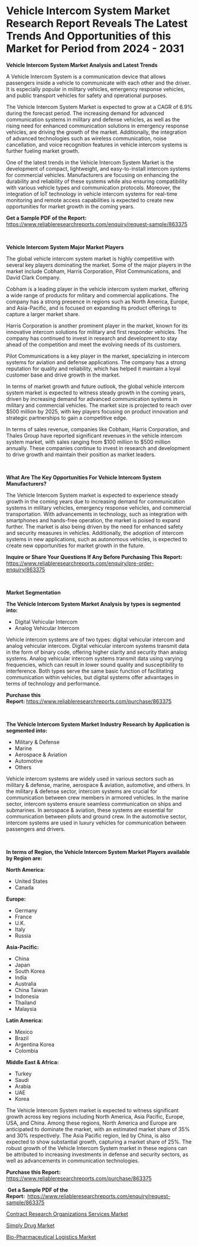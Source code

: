 <p><h1>Vehicle Intercom System Market Research Report Reveals The Latest Trends And Opportunities of this Market for Period from 2024 - 2031</h1></p><p><strong>Vehicle Intercom System Market Analysis and Latest Trends</strong></p>
<p><p>A Vehicle Intercom System is a communication device that allows passengers inside a vehicle to communicate with each other and the driver. It is especially popular in military vehicles, emergency response vehicles, and public transport vehicles for safety and operational purposes.</p><p>The Vehicle Intercom System Market is expected to grow at a CAGR of 6.9% during the forecast period. The increasing demand for advanced communication systems in military and defense vehicles, as well as the rising need for enhanced communication solutions in emergency response vehicles, are driving the growth of the market. Additionally, the integration of advanced technologies such as wireless communication, noise cancellation, and voice recognition features in vehicle intercom systems is further fueling market growth.</p><p>One of the latest trends in the Vehicle Intercom System Market is the development of compact, lightweight, and easy-to-install intercom systems for commercial vehicles. Manufacturers are focusing on enhancing the durability and reliability of these systems while also ensuring compatibility with various vehicle types and communication protocols. Moreover, the integration of IoT technology in vehicle intercom systems for real-time monitoring and remote access capabilities is expected to create new opportunities for market growth in the coming years.</p></p>
<p><strong>Get a Sample PDF of the Report:&nbsp;</strong> <a href="https://www.reliableresearchreports.com/enquiry/request-sample/863375">https://www.reliableresearchreports.com/enquiry/request-sample/863375</a></p>
<p>&nbsp;</p>
<p><strong>Vehicle Intercom System Major Market Players</strong></p>
<p><p>The global vehicle intercom system market is highly competitive with several key players dominating the market. Some of the major players in the market include Cobham, Harris Corporation, Pilot Communications, and David Clark Company. </p><p>Cobham is a leading player in the vehicle intercom system market, offering a wide range of products for military and commercial applications. The company has a strong presence in regions such as North America, Europe, and Asia-Pacific, and is focused on expanding its product offerings to capture a larger market share.</p><p>Harris Corporation is another prominent player in the market, known for its innovative intercom solutions for military and first responder vehicles. The company has continued to invest in research and development to stay ahead of the competition and meet the evolving needs of its customers.</p><p>Pilot Communications is a key player in the market, specializing in intercom systems for aviation and defense applications. The company has a strong reputation for quality and reliability, which has helped it maintain a loyal customer base and drive growth in the market.</p><p>In terms of market growth and future outlook, the global vehicle intercom system market is expected to witness steady growth in the coming years, driven by increasing demand for advanced communication systems in military and commercial vehicles. The market size is projected to reach over $500 million by 2025, with key players focusing on product innovation and strategic partnerships to gain a competitive edge.</p><p>In terms of sales revenue, companies like Cobham, Harris Corporation, and Thales Group have reported significant revenues in the vehicle intercom system market, with sales ranging from $100 million to $500 million annually. These companies continue to invest in research and development to drive growth and maintain their position as market leaders.</p></p>
<p>&nbsp;</p>
<p><strong>What Are The Key Opportunities For Vehicle Intercom System Manufacturers?</strong></p>
<p><p>The Vehicle Intercom System market is expected to experience steady growth in the coming years due to increasing demand for communication systems in military vehicles, emergency response vehicles, and commercial transportation. With advancements in technology, such as integration with smartphones and hands-free operation, the market is poised to expand further. The market is also being driven by the need for enhanced safety and security measures in vehicles. Additionally, the adoption of intercom systems in new applications, such as autonomous vehicles, is expected to create new opportunities for market growth in the future.</p></p>
<p><strong>Inquire or Share Your Questions If Any Before Purchasing This Report:</strong> <a href="https://www.reliableresearchreports.com/enquiry/pre-order-enquiry/863375">https://www.reliableresearchreports.com/enquiry/pre-order-enquiry/863375</a></p>
<p>&nbsp;</p>
<p><strong>Market Segmentation</strong></p>
<p><strong>The Vehicle Intercom System Market Analysis by types is segmented into:</strong></p>
<p><ul><li>Digital Vehicular Intercom</li><li>Analog Vehicular Intercom</li></ul></p>
<p><p>Vehicle intercom systems are of two types: digital vehicular intercom and analog vehicular intercom. Digital vehicular intercom systems transmit data in the form of binary code, offering higher clarity and security than analog systems. Analog vehicular intercom systems transmit data using varying frequencies, which can result in lower sound quality and susceptibility to interference. Both types serve the same basic function of facilitating communication within vehicles, but digital systems offer advantages in terms of technology and performance.</p></p>
<p><strong>Purchase this Report:&nbsp;</strong><a href="https://www.reliableresearchreports.com/purchase/863375">https://www.reliableresearchreports.com/purchase/863375</a></p>
<p>&nbsp;</p>
<p><strong>The Vehicle Intercom System Market Industry Research by Application is segmented into:</strong></p>
<p><ul><li>Military & Defense</li><li>Marine</li><li>Aerospace & Aviation</li><li>Automotive</li><li>Others</li></ul></p>
<p><p>Vehicle intercom systems are widely used in various sectors such as military & defense, marine, aerospace & aviation, automotive, and others. In the military & defense sector, intercom systems are crucial for communication between crew members in armored vehicles. In the marine sector, intercom systems ensure seamless communication on ships and submarines. In aerospace & aviation, these systems are essential for communication between pilots and ground crew. In the automotive sector, intercom systems are used in luxury vehicles for communication between passengers and drivers.</p></p>
<p>&nbsp;</p>
<p><strong>In terms of Region, the Vehicle Intercom System Market Players available by Region are:</strong></p>
<p>
    <p> <strong> North America: </strong>
        <ul>
            <li>United States</li>
            <li>Canada</li>
        </ul>
        </p> 
    <p> <strong> Europe: </strong>
        <ul>
            <li>Germany</li>
            <li>France</li>
            <li>U.K.</li>
            <li>Italy</li>
            <li>Russia</li>
        </ul>
        </p> 
    <p> <strong> Asia-Pacific: </strong>
        <ul>
            <li>China</li>
            <li>Japan</li>
            <li>South Korea</li>
            <li>India</li>
            <li>Australia</li>
            <li>China Taiwan</li>
            <li>Indonesia</li>
            <li>Thailand</li>
            <li>Malaysia</li>
        </ul>
        </p> 
    <p> <strong> Latin America: </strong>
        <ul>
            <li>Mexico</li>
            <li>Brazil</li>
            <li>Argentina Korea</li>
            <li>Colombia</li>
        </ul>
        </p> 
    <p> <strong> Middle East & Africa: </strong>
        <ul>
            <li>Turkey</li>
            <li>Saudi</li>
            <li>Arabia</li>
            <li>UAE</li>
            <li>Korea</li>
        </ul>
    </p>
    </p>
<p><p>The Vehicle Intercom System market is expected to witness significant growth across key regions including North America, Asia Pacific, Europe, USA, and China. Among these regions, North America and Europe are anticipated to dominate the market, with an estimated market share of 35% and 30% respectively. The Asia Pacific region, led by China, is also expected to show substantial growth, capturing a market share of 25%. The robust growth of the Vehicle Intercom System market in these regions can be attributed to increasing investments in defense and security sectors, as well as advancements in communication technologies.</p></p>
<p><strong>Purchase this Report: </strong><a href="https://www.reliableresearchreports.com/purchase/863375">https://www.reliableresearchreports.com/purchase/863375</a></p>
<p>&nbsp;<strong>Get a Sample PDF of the Report:&nbsp;&nbsp;</strong><a href="https://www.reliableresearchreports.com/enquiry/request-sample/863375">https://www.reliableresearchreports.com/enquiry/request-sample/863375</a></p>
<p><strong></strong></p>
<p><p><a href="https://view.publitas.com/reportprime-1/contract-research-organizations-services-market-size-market-share-and-global-market-analysis-report-2023-2030/">Contract Research Organizations Services Market</a></p><p><a href="https://view.publitas.com/reportprime-1/simply-drug-market-research-report-provides-thorough-industry-overview-which-offers-an-in-depth-analysis-of-product-trends-and-new-market-divisions/">Simply Drug Market</a></p><p><a href="https://view.publitas.com/reportprime-1/bio-pharmaceutical-logistics-market-research-report-provides-critical-insights-that-can-help-shape-business-development-and-investment-strategies/">Bio-Pharmaceutical Logistics Market</a></p></p>